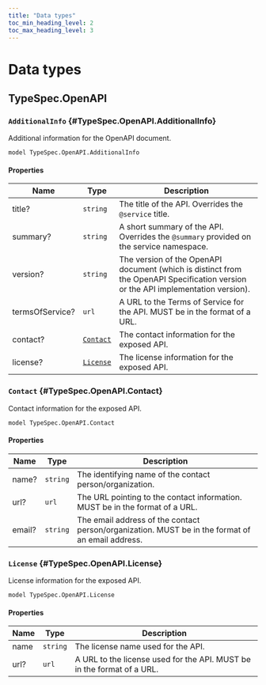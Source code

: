 ```yaml
---
title: "Data types"
toc_min_heading_level: 2
toc_max_heading_level: 3
---
```


# Data types

## TypeSpec.OpenAPI

### `AdditionalInfo` {#TypeSpec.OpenAPI.AdditionalInfo}

Additional information for the OpenAPI document.

```typespec
model TypeSpec.OpenAPI.AdditionalInfo
```

#### Properties

| Name            | Type                                                  | Description                                                                                                                       |
| --------------- | ----------------------------------------------------- | --------------------------------------------------------------------------------------------------------------------------------- |
| title?          | `string`                                              | The title of the API. Overrides the `@service` title.                                                                             |
| summary?        | `string`                                              | A short summary of the API. Overrides the `@summary` provided on the service namespace.                                           |
| version?        | `string`                                              | The version of the OpenAPI document (which is distinct from the OpenAPI Specification version or the API implementation version). |
| termsOfService? | `url`                                                 | A URL to the Terms of Service for the API. MUST be in the format of a URL.                                                        |
| contact?        | [`Contact`](./data-types.md#TypeSpec.OpenAPI.Contact) | The contact information for the exposed API.                                                                                      |
| license?        | [`License`](./data-types.md#TypeSpec.OpenAPI.License) | The license information for the exposed API.                                                                                      |

### `Contact` {#TypeSpec.OpenAPI.Contact}

Contact information for the exposed API.

```typespec
model TypeSpec.OpenAPI.Contact
```

#### Properties

| Name   | Type     | Description                                                                                      |
| ------ | -------- | ------------------------------------------------------------------------------------------------ |
| name?  | `string` | The identifying name of the contact person/organization.                                         |
| url?   | `url`    | The URL pointing to the contact information. MUST be in the format of a URL.                     |
| email? | `string` | The email address of the contact person/organization. MUST be in the format of an email address. |

### `License` {#TypeSpec.OpenAPI.License}

License information for the exposed API.

```typespec
model TypeSpec.OpenAPI.License
```

#### Properties

| Name | Type     | Description                                                            |
| ---- | -------- | ---------------------------------------------------------------------- |
| name | `string` | The license name used for the API.                                     |
| url? | `url`    | A URL to the license used for the API. MUST be in the format of a URL. |
